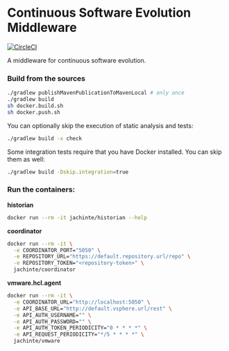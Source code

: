 # Continuous Software Evolution Middleware

[![CircleCI](https://circleci.com/gh/RigiResearch/middleware.svg?style=shield&circle-token=c63fe35fcbc059d103bf38b7938faae7a01ca65b)](https://circleci.com/gh/RigiResearch/middleware)

A middleware for continuous software evolution.

### Build from the sources

```bash
./gradlew publishMavenPublicationToMavenLocal # only once
./gradlew build
sh docker.build.sh
sh docker.push.sh
```
You can optionally skip the execution of static analysis and tests:

```bash
./gradlew build -x check
```

Some integration tests require that you have Docker installed. You can skip them as well:

```bash
./gradlew build -Dskip.integration=true
```

### Run the containers:

**historian**

```bash
docker run --rm -it jachinte/historian --help
```

**coordinator**

```bash
docker run --rm -it \
  -e COORDINATOR_PORT="5050" \
  -e REPOSITORY_URL="https://default.repository.url/repo" \
  -e REPOSITORY_TOKEN="<repository-token>" \ 
  jachinte/coordinator
```

**vmware.hcl.agent**

```bash
docker run --rm -it \
  -e COORDINATOR_URL="http://localhost:5050" \
  -e API_BASE_URL="http://default.vsphere.url/rest" \
  -e API_AUTH_USERNAME="" \
  -e API_AUTH_PASSWORD="" \
  -e API_AUTH_TOKEN_PERIODICITY="0 * * * *" \
  -e API_REQUEST_PERIODICITY="*/5 * * * *" \ 
  jachinte/vmware
```
